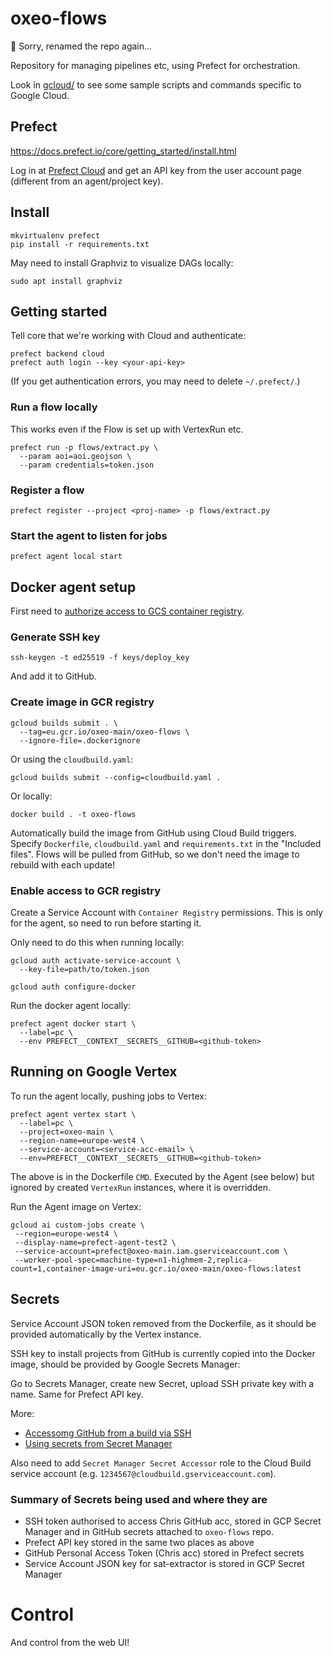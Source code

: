 # oxeo-flows
🤟 Sorry, renamed the repo again...

Repository for managing pipelines etc, using Prefect for orchestration.

Look in [gcloud/](gcloud/) to see some sample scripts and commands specific to Google Cloud.

## Prefect
https://docs.prefect.io/core/getting_started/install.html

Log in at [Prefect Cloud](https://cloud.prefect.io/) and get an API key from the user account page (different from an agent/project key).

## Install
```
mkvirtualenv prefect
pip install -r requirements.txt
```

May need to install Graphviz to visualize DAGs locally:
```
sudo apt install graphviz
```

## Getting started
Tell core that we're working with Cloud and authenticate:
```
prefect backend cloud
prefect auth login --key <your-api-key>
```

(If you get authentication errors, you may need to delete `~/.prefect/`.)

### Run a flow locally
This works even if the Flow is set up with VertexRun etc.
```
prefect run -p flows/extract.py \
  --param aoi=aoi.geojson \
  --param credentials=token.json
```

### Register a flow
```
prefect register --project <proj-name> -p flows/extract.py
```

### Start the agent to listen for jobs
```
prefect agent local start
```

## Docker agent setup
First need to [authorize access to GCS container registry](https://cloud.google.com/container-registry/docs/advanced-authentication#gcloud-helper).

### Generate SSH key
```
ssh-keygen -t ed25519 -f keys/deploy_key
```
And add it to GitHub.

### Create image in GCR registry
```
gcloud builds submit . \
  --tag=eu.gcr.io/oxeo-main/oxeo-flows \
  --ignore-file=.dockerignore
```

Or using the `cloudbuild.yaml`:
```
gcloud builds submit --config=cloudbuild.yaml .
```

Or locally:
```
docker build . -t oxeo-flows
```

Automatically build the image from GitHub using Cloud Build triggers.
Specify `Dockerfile`, `cloudbuild.yaml` and `requirements.txt` in the "Included files".
Flows will be pulled from GitHub, so we don't need the image to rebuild with each update!

### Enable access to GCR registry
Create a Service Account with `Container Registry` permissions. This is only for the agent, so need to run before starting it.

Only need to do this when running locally:
```
gcloud auth activate-service-account \
  --key-file=path/to/token.json

gcloud auth configure-docker
```

Run the docker agent locally:
```
prefect agent docker start \
  --label=pc \
  --env PREFECT__CONTEXT__SECRETS__GITHUB=<github-token>
```

## Running on Google Vertex
To run the agent locally, pushing jobs to Vertex:
```
prefect agent vertex start \
  --label=pc \
  --project=oxeo-main \
  --region-name=europe-west4 \
  --service-account=<service-acc-email> \
  --env=PREFECT__CONTEXT__SECRETS__GITHUB=<github-token>
```

The above is in the Dockerfile `CMD`. Executed by the Agent (see below) but ignored by created `VertexRun` instances, where it is overridden.

Run the Agent image on Vertex:
```
gcloud ai custom-jobs create \
 --region=europe-west4 \
 --display-name=prefect-agent-test2 \
 --service-account=prefect@oxeo-main.iam.gserviceaccount.com \
 --worker-pool-spec=machine-type=n1-highmem-2,replica-count=1,container-image-uri=eu.gcr.io/oxeo-main/oxeo-flows:latest
```

## Secrets
Service Account JSON token removed from the Dockerfile, as it should be provided automatically by the Vertex instance.

SSH key to install projects from GitHub is currently copied into the Docker image, should be provided by Google Secrets Manager:

Go to Secrets Manager, create new Secret, upload SSH private key with a name. Same for Prefect API key.

More:
- [Accessomg GitHub from a build via SSH](https://cloud.google.com/build/docs/access-github-from-build)
- [Using secrets from Secret Manager](https://cloud.google.com/build/docs/securing-builds/use-secrets)

Also need to add `Secret Manager Secret Accessor` role to the Cloud Build service account (e.g. `1234567@cloudbuild.gserviceaccount.com`).

### Summary of Secrets being used and where they are
- SSH token authorised to access Chris GitHub acc, stored in GCP Secret Manager and in GitHub secrets attached to `oxeo-flows` repo.
- Prefect API key stored in the same two places as above
- GitHub Personal Access Token (Chris acc) stored in Prefect secrets
- Service Account JSON key for sat-extractor is stored in GCP Secret Manager

# Control
And control from the web UI!
